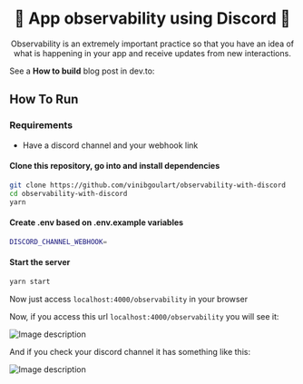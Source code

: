 <h1 align="center">
  🦅 App observability using Discord 🦅
</h1>
<p align="center">Observability is an extremely important practice so that you have an idea of what is happening in your app and receive updates from new interactions.</p>

See a **How to build** blog post in dev.to:

## How To Run
### Requirements
- Have a discord channel and your webhook link

#### Clone this repository, go into and install dependencies
```bash
git clone https://github.com/vinibgoulart/observability-with-discord
cd observability-with-discord
yarn
```

#### Create .env based on .env.example variables
```bash
DISCORD_CHANNEL_WEBHOOK=
```

#### Start the server
```bash
yarn start
```
Now just access `localhost:4000/observability` in your browser

Now, if you access this url `localhost:4000/observability` you will see it:

![Image description](https://dev-to-uploads.s3.amazonaws.com/uploads/articles/tb2kuguwurqoo1wtbxnt.png)

And if you check your discord channel it has something like this:

![Image description](https://dev-to-uploads.s3.amazonaws.com/uploads/articles/y7jepewbrzphm2j6f9xo.png)